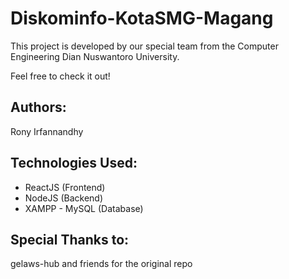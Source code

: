 # Diskominfo-KotaSMG-Magang

This project is developed by our special team from the Computer Engineering Dian Nuswantoro University.

Feel free to check it out!

## Authors:
Rony Irfannandhy

## Technologies Used:
- ReactJS (Frontend)
- NodeJS (Backend)
- XAMPP - MySQL (Database)

## Special Thanks to:
gelaws-hub and friends for the original repo
